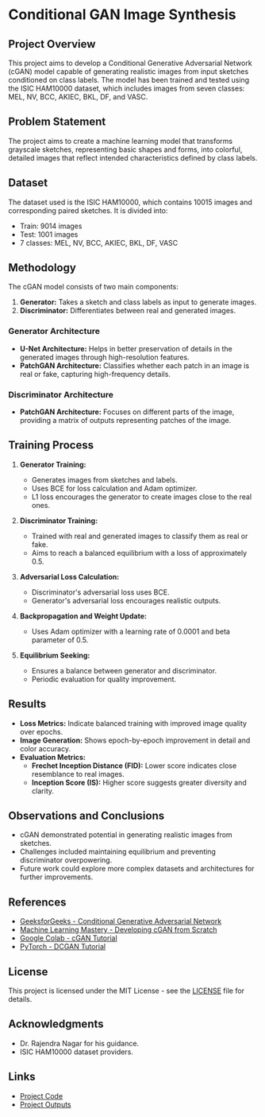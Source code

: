 # Conditional GAN Image Synthesis

## Project Overview
This project aims to develop a Conditional Generative Adversarial Network (cGAN) model capable of generating realistic images from input sketches conditioned on class labels. The model has been trained and tested using the ISIC HAM10000 dataset, which includes images from seven classes: MEL, NV, BCC, AKIEC, BKL, DF, and VASC.



## Problem Statement
The project aims to create a machine learning model that transforms grayscale sketches, representing basic shapes and forms, into colorful, detailed images that reflect intended characteristics defined by class labels.

## Dataset
The dataset used is the ISIC HAM10000, which contains 10015 images and corresponding paired sketches. It is divided into:
- Train: 9014 images
- Test: 1001 images
- 7 classes: MEL, NV, BCC, AKIEC, BKL, DF, VASC

## Methodology
The cGAN model consists of two main components:
1. **Generator:** Takes a sketch and class labels as input to generate images.
2. **Discriminator:** Differentiates between real and generated images.

### Generator Architecture
- **U-Net Architecture:** Helps in better preservation of details in the generated images through high-resolution features.
- **PatchGAN Architecture:** Classifies whether each patch in an image is real or fake, capturing high-frequency details.

### Discriminator Architecture
- **PatchGAN Architecture:** Focuses on different parts of the image, providing a matrix of outputs representing patches of the image.

## Training Process
1. **Generator Training:**
   - Generates images from sketches and labels.
   - Uses BCE for loss calculation and Adam optimizer.
   - L1 loss encourages the generator to create images close to the real ones.

2. **Discriminator Training:**
   - Trained with real and generated images to classify them as real or fake.
   - Aims to reach a balanced equilibrium with a loss of approximately 0.5.

3. **Adversarial Loss Calculation:**
   - Discriminator's adversarial loss uses BCE.
   - Generator's adversarial loss encourages realistic outputs.

4. **Backpropagation and Weight Update:**
   - Uses Adam optimizer with a learning rate of 0.0001 and beta parameter of 0.5.

5. **Equilibrium Seeking:**
   - Ensures a balance between generator and discriminator.
   - Periodic evaluation for quality improvement.

## Results
- **Loss Metrics:** Indicate balanced training with improved image quality over epochs.
- **Image Generation:** Shows epoch-by-epoch improvement in detail and color accuracy.
- **Evaluation Metrics:**
  - **Frechet Inception Distance (FID):** Lower score indicates close resemblance to real images.
  - **Inception Score (IS):** Higher score suggests greater diversity and clarity.

## Observations and Conclusions
- cGAN demonstrated potential in generating realistic images from sketches.
- Challenges included maintaining equilibrium and preventing discriminator overpowering.
- Future work could explore more complex datasets and architectures for further improvements.

## References
- [GeeksforGeeks - Conditional Generative Adversarial Network](https://www.geeksforgeeks.org/conditional-generative-adversarial-network/)
- [Machine Learning Mastery - Developing cGAN from Scratch](https://machinelearningmastery.com/how-to-develop-a-conditional-generative-adversarial-network-from-scratch/)
- [Google Colab - cGAN Tutorial](https://colab.research.google.com/github/tensorflow/gan/blob/master/tensorflow_gan/examples/colab_notebooks/tfgan_tutorial.ipynb)
- [PyTorch - DCGAN Tutorial](https://pytorch.org/tutorials/beginner/dcgan_faces_tutorial.html)

## License
This project is licensed under the MIT License - see the [LICENSE](LICENSE) file for details.

## Acknowledgments
- Dr. Rajendra Nagar for his guidance.
- ISIC HAM10000 dataset providers.

## Links
- [Project Code](https://github.com/bhaveshkhatri81/Computer-Vision-Project-)
- [Project Outputs](https://drive.google.com/drive/folders/1T5eUQBFuY71mDw6Q9gPolfRhxmexVMUi?usp=sharing)
